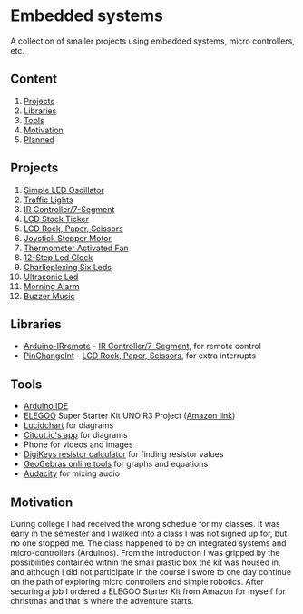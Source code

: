 # Embedded systems
 
A collection of smaller projects using embedded systems, micro controllers, etc.

## Content

1. [Projects](#project)
1. [Libraries](#libraries)
1. [Tools](#tools)
1. [Motivation](#motivation)
1. [Planned](#planned)

## Projects

1. [Simple LED Oscillator](./projects/simple-led-oscillator/simple-led-oscillator.md)
1. [Traffic Lights](./projects/traffic-lights/traffic-lights.md)
1. [IR Controller/7-Segment](./projects/ir-controller-seven-segment/ir-controller-seven-segment.md)
1. [LCD Stock Ticker](./projects/stock-ticker/stock-ticker.md)
1. [LCD Rock, Paper, Scissors](./projects/rock-paper-scissors/rock-paper-scissors.md)
1. [Joystick Stepper Motor](./projects/joystick-stepper-motor/joystick-stepper-motor.md)
1. [Thermometer Activated Fan](./projects/thermometer-activated-fan/thermometer-activated-fan.md)
1. [12-Step Led Clock](./projects/12-step-led-clock/12-step-led-clock.md)
1. [Charlieplexing Six Leds](./projects/charlieplexing-six-leds/charlieplexing-six-leds.md)
1. [Ultrasonic Led](./projects/ultrasonic-led/ultrasonic-led.md)
1. [Morning Alarm](./projects/morning-alarm/morning-alarm.md)
1. [Buzzer Music](./projects/buzzer-music/buzzer-music.md)

## Libraries

- [Arduino-IRremote](https://github.com/z3t0/Arduino-IRremote) - [IR Controller/7-Segment](./projects/ir-controller-seven-segment/ir-controller-seven-segment.md), for remote control
- [PinChangeInt](https://github.com/GreyGnome/PinChangeInt) - [LCD Rock, Paper, Scissors](./projects/rock-paper-scissors/rock-paper-scissors.md), for extra interrupts

## Tools

- [Arduino IDE](https://www.arduino.cc/en/Main/Software)
- [ELEGOO](https://www.elegoo.com) Super Starter Kit UNO R3 Project ([Amazon link](https://www.amazon.com/ELEGOO-Project-Tutorial-Controller-Projects/dp/B01D8KOZF4))
- [Lucidchart](https://www.lucidchart.com) for diagrams
- [Citcut.io's app](https://www.circuito.io/app) for diagrams
- Phone for videos and images
- [DigiKeys resistor calculator](https://www.digikey.com/en/resources/conversion-calculators/conversion-calculator-resistor-color-code-4-band) for finding resistor values
- [GeoGebras online tools](https://www.geogebra.org/download) for graphs and equations
- [Audacity](https://www.audacityteam.org/download/) for mixing audio

## Motivation

During college I had received the wrong schedule for my classes. It was early in the semester and I walked into a class I was not signed up for, but no one stopped me. The class happened to be on integrated systems and micro-controllers (Arduinos). From the introduction I was gripped by the possibilities contained within the small plastic box the kit was housed in, and although I did not participate in the course I swore to one day continue on the path of exploring micro controllers and simple robotics. After securing a job I ordered a ELEGOO Starter Kit from Amazon for myself for christmas and that is where the adventure starts.
